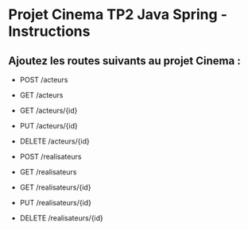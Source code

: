 # Projet Cinema TP2 Java Spring - Instructions

## Ajoutez les routes suivants au projet Cinema :

- POST /acteurs
- GET /acteurs
- GET /acteurs/{id}
- PUT /acteurs/{id}
- DELETE /acteurs/{id}

- POST /realisateurs
- GET /realisateurs
- GET /realisateurs/{id}
- PUT /realisateurs/{id}
- DELETE /realisateurs/{id}